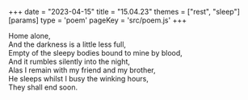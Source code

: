 +++
date = "2023-04-15"
title = "15.04.23"
themes = ["rest", "sleep"]
[params]
  type = 'poem'
  pageKey = 'src/poem.js'
+++

Home alone,  
And the darkness is a little less full,  
Empty of the sleepy bodies bound to mine by blood,  
And it rumbles silently into the night,  
Alas I remain with my friend and my brother,  
He sleeps whilst I busy the winking hours,  
They shall end soon.
